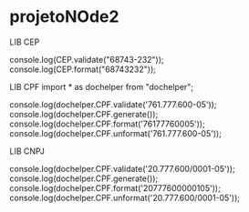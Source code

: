 # projetoNOde2

LIB CEP

console.log(CEP.validate("68743-232"));
console.log(CEP.format("68743232"));

LIB CPF
import * as dochelper from "dochelper";

console.log(dochelper.CPF.validate('761.777.600-05')); 
console.log(dochelper.CPF.generate()); 
console.log(dochelper.CPF.format('76177760005')); 
console.log(dochelper.CPF.unformat('761.777.600-05')); 

LIB CNPJ

console.log(dochelper.CPF.validate('20.777.600/0001-05')); 
console.log(dochelper.CPF.generate()); 
console.log(dochelper.CPF.format('20777600000105')); 
console.log(dochelper.CPF.unformat('20.777.600/0001-05')); 